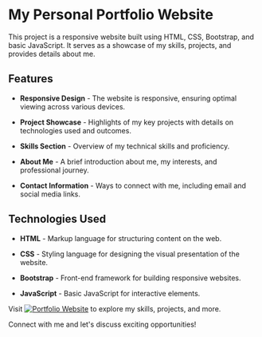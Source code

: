 # My Personal Portfolio Website

This project is a responsive website built using HTML, CSS, Bootstrap, and basic JavaScript. It serves as a showcase of my skills, projects, and provides details about me.

## Features

- **Responsive Design** - The website is responsive, ensuring optimal viewing across various devices.

- **Project Showcase** - Highlights of my key projects with details on technologies used and outcomes.

- **Skills Section** - Overview of my technical skills and proficiency.

- **About Me** - A brief introduction about me, my interests, and professional journey.

- **Contact Information** - Ways to connect with me, including email and social media links.

## Technologies Used

- **HTML** - Markup language for structuring content on the web.

- **CSS** - Styling language for designing the visual presentation of the website.

- **Bootstrap** - Front-end framework for building responsive websites.

- **JavaScript** - Basic JavaScript for interactive elements.


Visit 
[![Portfolio Website](path/to/portfolio-website-screenshot.png)](https://ridhamariyam.github.io/personal-website/) to explore my skills, projects, and more.

Connect with me and let's discuss exciting opportunities!

